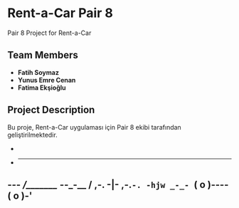 # Rent-a-Car Pair 8

Pair 8 Project for Rent-a-Car

## Team Members
- **Fatih Soymaz**
- **Yunus Emre Cenan**
- **Fatima Ekşioğlu**

## Project Description
Bu proje, Rent-a-Car uygulaması için Pair 8 ekibi tarafından geliştirilmektedir.

-
-  ___
-_-_-  _/\______\__
--_-__  / ,-. -|-  ,-.`-.
-hjw _-_- `( o )----( o )-'
-
